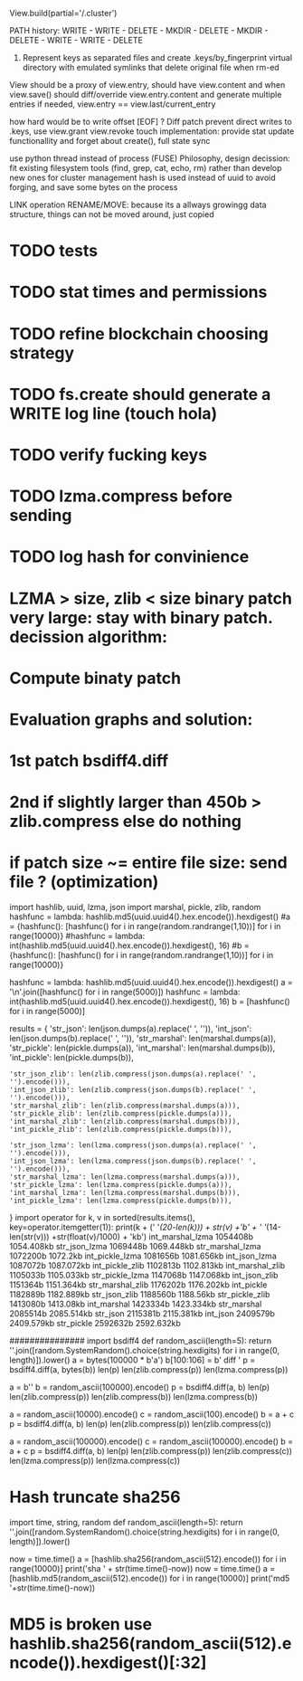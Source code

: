 View.build(partial='/.cluster')

PATH history: WRITE - WRITE - DELETE - MKDIR - DELETE - MKDIR - DELETE - WRITE - WRITE - DELETE


1. Represent keys as separated files and create .keys/by_fingerprint virtual directory with emulated symlinks that delete original file when rm-ed

View should be a proxy of view.entry, should have view.content and when view.save() should diff/override view.entry.content and generate multiple entries if needed, view.entry == view.last/current_entry

how hard would be to write offset [EOF] ? Diff patch 
prevent direct writes to .keys, use view.grant view.revoke
touch implementation: provide stat update functionallity and forget about create(), 
full state sync

use python thread instead of process (FUSE)
Philosophy, design decission: fit existing filesystem tools (find, grep, cat, echo, rm) rather than develop new ones for cluster management
hash is used instead of uuid to avoid forging, and save some bytes on the process

LINK operation
RENAME/MOVE: because its a allways growingg data structure, things can not be moved around, just copied


# TODO tests
# TODO stat times and permissions
# TODO refine blockchain choosing strategy
# TODO fs.create should generate a WRITE log line (touch hola)
# TODO verify fucking keys
# TODO lzma.compress before sending
# TODO log hash for convinience



# LZMA > size, zlib < size binary patch very large: stay with binary patch. decission algorithm:
# Compute binaty patch
# Evaluation graphs and solution:
#   1st patch bsdiff4.diff
#   2nd if slightly larger than 450b > zlib.compress else do nothing 
#   if patch size ~= entire file size: send file ? (optimization)


import hashlib, uuid, lzma, json
import marshal, pickle, zlib, random
hashfunc = lambda: hashlib.md5(uuid.uuid4().hex.encode()).hexdigest()
#a = {hashfunc(): [hashfunc() for i in range(random.randrange(1,10))] for i in range(10000)}
#hashfunc = lambda: int(hashlib.md5(uuid.uuid4().hex.encode()).hexdigest(), 16)
#b = {hashfunc(): [hashfunc() for i in range(random.randrange(1,10))] for i in range(10000)}

hashfunc = lambda: hashlib.md5(uuid.uuid4().hex.encode()).hexdigest()
a = '\n'.join([hashfunc() for i in range(5000)])
hashfunc = lambda: int(hashlib.md5(uuid.uuid4().hex.encode()).hexdigest(), 16)
b = [hashfunc() for i in range(5000)]

results = {
    'str_json': len(json.dumps(a).replace(' ', '')),
    'int_json': len(json.dumps(b).replace(' ', '')),
    'str_marshal': len(marshal.dumps(a)),
    'str_pickle': len(pickle.dumps(a)),
    'int_marshal': len(marshal.dumps(b)),
    'int_pickle': len(pickle.dumps(b)),
    
    'str_json_zlib': len(zlib.compress(json.dumps(a).replace(' ', '').encode())),
    'int_json_zlib': len(zlib.compress(json.dumps(b).replace(' ', '').encode())),
    'str_marshal_zlib': len(zlib.compress(marshal.dumps(a))),
    'str_pickle_zlib': len(zlib.compress(pickle.dumps(a))),
    'int_marshal_zlib': len(zlib.compress(marshal.dumps(b))),
    'int_pickle_zlib': len(zlib.compress(pickle.dumps(b))),
    
    'str_json_lzma': len(lzma.compress(json.dumps(a).replace(' ', '').encode())),
    'int_json_lzma': len(lzma.compress(json.dumps(b).replace(' ', '').encode())),
    'str_marshal_lzma': len(lzma.compress(marshal.dumps(a))),
    'str_pickle_lzma': len(lzma.compress(pickle.dumps(a))),
    'int_marshal_lzma': len(lzma.compress(marshal.dumps(b))),
    'int_pickle_lzma': len(lzma.compress(pickle.dumps(b))),
}
import operator
for k, v in sorted(results.items(), key=operator.itemgetter(1)):
    print(k + (' '*(20-len(k))) + str(v) +'b' + ' '*(14-len(str(v))) +str(float(v)/1000) + 'kb')
int_marshal_lzma    1054408b       1054.408kb
str_json_lzma       1069448b       1069.448kb
str_marshal_lzma    1072200b       1072.2kb
int_pickle_lzma     1081656b       1081.656kb
int_json_lzma       1087072b       1087.072kb
int_pickle_zlib     1102813b       1102.813kb
int_marshal_zlib    1105033b       1105.033kb
str_pickle_lzma     1147068b       1147.068kb
int_json_zlib       1151364b       1151.364kb
str_marshal_zlib    1176202b       1176.202kb
int_pickle          1182889b       1182.889kb
str_json_zlib       1188560b       1188.56kb
str_pickle_zlib     1413080b       1413.08kb
int_marshal         1423334b       1423.334kb
str_marshal         2085514b       2085.514kb
str_json            2115381b       2115.381kb
int_json            2409579b       2409.579kb
str_pickle          2592632b       2592.632kb

###############
import bsdiff4
def random_ascii(length=5):
    return ''.join([random.SystemRandom().choice(string.hexdigits) for i in range(0, length)]).lower()
a = bytes(100000 * b'a')
b[100:106] = b' diff '
p = bsdiff4.diff(a, bytes(b))
len(p)
len(zlib.compress(p))
len(lzma.compress(p))

a = b''
b = random_ascii(100000).encode()
p = bsdiff4.diff(a, b)
len(p)
len(zlib.compress(p))
len(zlib.compress(b))
len(lzma.compress(b))



a = random_ascii(10000).encode()
c = random_ascii(100).encode()
b = a + c 
p = bsdiff4.diff(a, b)
len(p)
len(zlib.compress(p))
len(zlib.compress(c))

a = random_ascii(100000).encode()
c = random_ascii(100000).encode()
b = a + c 
p = bsdiff4.diff(a, b)
len(p)
len(zlib.compress(p))
len(zlib.compress(c))
len(lzma.compress(p))
len(lzma.compress(c))




# Hash truncate sha256
import time, string, random
def random_ascii(length=5):
    return ''.join([random.SystemRandom().choice(string.hexdigits) for i in range(0, length)]).lower()

now = time.time()
a = [hashlib.sha256(random_ascii(512).encode()) for i in range(10000)]
print('sha ' + str(time.time()-now))
now = time.time()
a = [hashlib.md5(random_ascii(512).encode()) for i in range(10000)]
print('md5 '+str(time.time()-now))

# MD5 is broken use hashlib.sha256(random_ascii(512).encode()).hexdigest()[:32]
